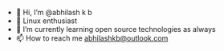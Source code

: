 - 👋 Hi, I’m @abhilash k b
- 👀 Linux enthusiast
- 🌱 I’m currently learning open source technologies as always
- 📫 How to reach me abhilashkb@outlook.com

<!---
abhilashkb/abhilashkb is a ✨ special ✨ repository because its `README.md` (this file) appears on your GitHub profile.
You can click the Preview link to take a look at your changes.
--->
